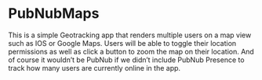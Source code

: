 # PubNubMaps
This is a simple Geotracking app that renders multiple users on a map view such as IOS or Google Maps. Users will be able to toggle their location permissions as well as click a button to zoom the map on their location. And of course it wouldn’t be PubNub if we didn’t include PubNub Presence to track how many users are currently online in the app.
